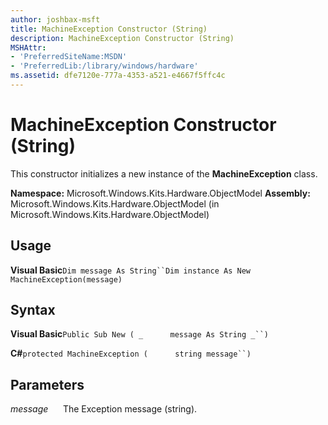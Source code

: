 ```yaml
---
author: joshbax-msft
title: MachineException Constructor (String)
description: MachineException Constructor (String)
MSHAttr:
- 'PreferredSiteName:MSDN'
- 'PreferredLib:/library/windows/hardware'
ms.assetid: dfe7120e-777a-4353-a521-e4667f5ffc4c
---
```


# MachineException Constructor (String)


This constructor initializes a new instance of the **MachineException** class.

**Namespace:** Microsoft.Windows.Kits.Hardware.ObjectModel **Assembly:** Microsoft.Windows.Kits.Hardware.ObjectModel (in Microsoft.Windows.Kits.Hardware.ObjectModel)

## Usage


**Visual Basic**`Dim message As String``Dim instance As New MachineException(message)`

## Syntax


**Visual Basic**`Public Sub New ( _`           `message As String _``)`

**C#**`protected MachineException (`           `string message``)`

## Parameters


*message*      The Exception message (string).

 

 






